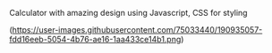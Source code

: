 Calculator with amazing design using Javascript, CSS for styling


(https://user-images.githubusercontent.com/75033440/190935057-fdd16eeb-5054-4b76-ae16-1aa433ce14b1.png)

